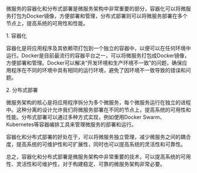 微服务的容器化和分布式部署是微服务架构中非常重要的部分，容器化可以将微服务打包为Docker镜像，方便部署和管理，分布式部署则可以将微服务部署在多个节点上，提高系统的可用性和性能。  
  
1. 容器化  
  
容器化是将应用程序及其依赖项打包到一个独立的容器中，以便可以在任何环境中运行。Docker是目前最流行的容器平台之一，可以将微服务打包成Docker镜像，方便部署和管理。Docker可以解决“开发环境和生产环境不一致”的问题，确保应用程序在不同的环境中具有相同的运行环境，避免了因环境不一致导致的错误和问题。  
  
2. 分布式部署  
  
微服务架构的核心是将应用程序拆分为多个微服务，每个微服务运行在独立的进程中。这种分离的设计允许我们将微服务部署在不同的节点上，提高系统的可用性和性能。分布式部署可以通过多种方式实现，例如使用Docker Swarm、Kubernetes等容器编排工具来管理微服务的部署和运行。  
  
容器化和分布式部署的好处在于，可以将微服务独立管理，减少微服务之间的耦合度，提高系统的可维护性和可扩展性，同时也可以提高系统的灵活性和可靠性。  
  
总之，容器化和分布式部署是微服务架构中非常重要的技术，可以提高系统的可用性、灵活性和可维护性，对于构建稳定、可靠的微服务架构非常必要。